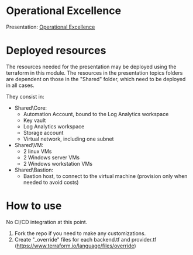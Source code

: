 # **Operational Excellence**

Presentation: [Operational Excellence](https://github.com/regismartelFX/Workshops/wiki/Operational-Excellence)

# **Deployed resources**

The resources needed for the presentation may be deployed using the terraform in this module.  The resources in the presentation topics folders are dependent on those in the "Shared" folder, which need to be deployed in all cases.

They consist in:  
- Shared\Core:  
    - Automation Account, bound to the Log Analytics workspace  
    - Key vault  
    - Log Analytics workspace  
    - Storage account  
    - Virtual network, including one subnet  
- Shared\VM:  
    - 2 linux VMs  
    - 2 Windows server VMs  
    - 2 Windows workstation VMs  
- Shared\Bastion:
    - Bastion host, to connect to the virtual machine (provision only when needed to avoid costs)   


# **How to use**

No CI/CD integration at this point.

1. Fork the repo if you need to make any customizations.  
2. Create "_override" files for each backend.tf and provider.tf (https://www.terraform.io/language/files/override)
